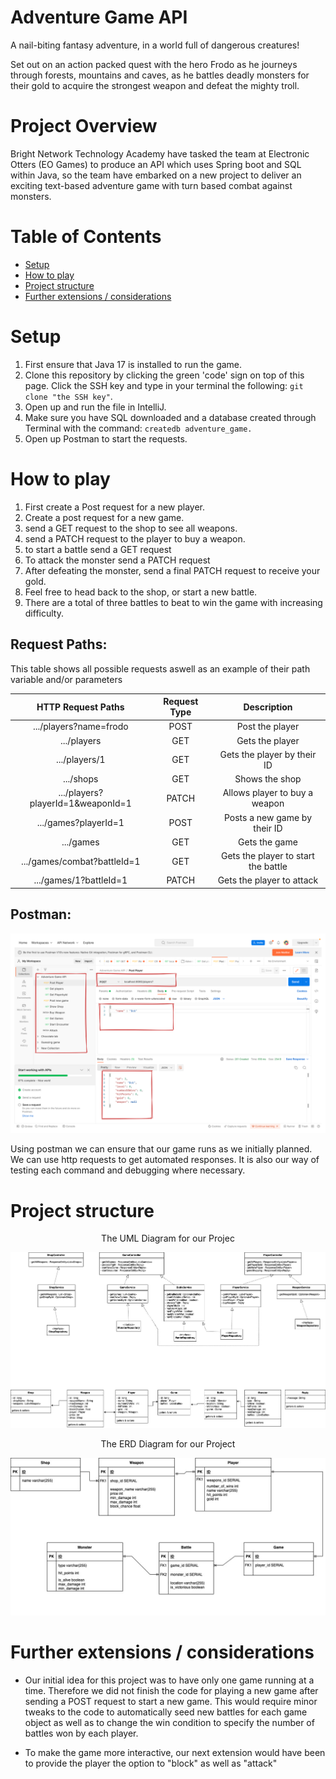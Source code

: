 # Adventure Game API

A nail-biting fantasy adventure, in a world full of dangerous creatures!

Set out on an action packed quest with the hero Frodo as he journeys through forests, mountains and caves, as he battles deadly monsters for their gold to acquire the strongest weapon and defeat the mighty troll.




# Project Overview

Bright Network Technology Academy have tasked the team at Electronic Otters (EO Games) to produce an API which uses Spring boot and SQL within Java, so the team have embarked on a new project to deliver an exciting text-based adventure game with turn based combat against monsters.

# Table of Contents 

- [Setup](#setup)
- [How to play](#how-to-play)
- [Project structure](#project-structure)
- [Further extensions / considerations](#further-extensions--considerations)



# Setup 


1. First ensure that Java 17 is installed to run the game.
2. Clone this repository by clicking the green 'code' sign on top of this page. Click the SSH key and type in your terminal the following: `git clone "the SSH key"`.
3. Open up and run the file in IntelliJ.
4. Make sure you have SQL downloaded and a database created through Terminal with the command: `createdb adventure_game.`
5. Open up Postman to start the requests.

# How to play

1. First create a Post request for a new player. 
2. Create a post request for a new game. 
3. send a GET request to the shop to see all weapons.
4. send a PATCH request to the player to buy a weapon.
5. to start a battle send a GET request  
6. To attack the monster send a PATCH request
7. After defeating the monster, send a final PATCH request to receive your gold.
8. Feel free to head back to the shop, or start a new battle.
9. There are a total of three battles to beat to win the game with increasing difficulty.

## Request Paths:

This table shows all possible requests aswell as an example of their path variable and/or parameters

| HTTP Request Paths | Request Type | Description |
|:---:|:---:|:---:|
| .../players?name=frodo | POST | Post the player |
| .../players | GET | Gets the player |
| .../players/1 | GET | Gets the player by their ID |
| .../shops | GET | Shows the shop |
| .../players?playerId=1&weaponId=1 | PATCH | Allows player to buy a weapon |
| .../games?playerId=1 | POST | Posts a new game by their ID |
| .../games | GET | Gets the game |
| .../games/combat?battleId=1 | GET | Gets the player to start the battle  |
| .../games/1?battleId=1 | PATCH | Gets the player to attack |


## Postman:

<p align="center">

</p>

![alt text](postman.png)


Using postman we can ensure that our game runs as we initially planned. We can use http requests to get automated responses. It is also our way of testing each command and debugging where necessary.




# Project structure

<p align="center">
The UML Diagram for our Projec
</p>

![alt text](backend_UML.jpg)



<p align="center">
The ERD Diagram for our Project
</p>

![alt text](backend_ERD.jpg)



# Further extensions / considerations

-  Our initial idea for this project was to have only one game running at a time. Therefore we did not finish the code for playing a new game after sending a POST request to start a new game. This would require minor tweaks to the code to automatically seed new battles for each game object as well as to change the win condition to specify the number of battles won by each player.

- To make the game more interactive, our next extension would have been to provide the player the option to "block" as well as "attack"

